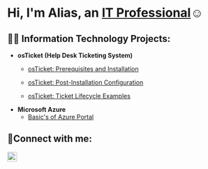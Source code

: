 <h1>Hi, I'm Alias, an <a href="https://www.linkedin.com/in/alias-santiago-643bb92b3/">IT Professional</a>☺</h1>

<h2>👨‍💻 Information Technology Projects:</h2>

- <b>osTicket (Help Desk Ticketing System)</b>
  - [osTicket: Prerequisites and Installation](https://github.com/Alias19/osticket-prereqs)

  - [osTicket: Post-Installation Configuration](https://github.com/Alias19/osTicket-Post-Install-Configuration)
  - [osTicket: Ticket Lifecycle Examples](https://github.com/Alias19/ticket-life-cycle/blob/main/README.md)
- <b>Microsoft Azure</b>
  - [Basic's of Azure Portal](https://github.com/Alias19/Basics-of-Azure-Portal)

<h2>🤳Connect with me:</h2>

[<img align="left" alt="Josh | LinkedIn" width="22px" src="https://cdn.jsdelivr.net/npm/simple-icons@v3/icons/linkedin.svg" />][linkedin]

[linkedin]: https://linkedin.com/in/Josh
